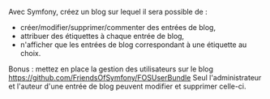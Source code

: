 Avec Symfony, créez un blog sur lequel il sera possible de :
- créer/modifier/supprimer/commenter des entrées de blog,
- attribuer des étiquettes à chaque entrée de blog,
- n'afficher que les entrées de blog correspondant à une étiquette au choix. 

Bonus : mettez en place la gestion des utilisateurs sur le blog
https://github.com/FriendsOfSymfony/FOSUserBundle
Seul l'administrateur et l'auteur d'une entrée de blog peuvent modifier et supprimer celle-ci.
